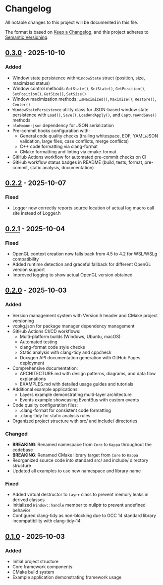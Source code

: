 # Changelog

All notable changes to this project will be documented in this file.

The format is based on [Keep a Changelog](https://keepachangelog.com/en/1.0.0/),
and this project adheres to [Semantic Versioning](https://semver.org/spec/v2.0.0.html).

## [0.3.0] - 2025-10-10

### Added

- Window state persistence with `WindowState` struct (position, size, maximized status)
- Window control methods: `GetState()`, `SetState()`, `GetPosition()`, `SetPosition()`, `GetSize()`, `SetSize()`
- Window maximization methods: `IsMaximized()`, `Maximize()`, `Restore()`, `Center()`
- `WindowStatePersistence` utility class for JSON-based window state persistence with `Load()`, `Save()`, `LoadAndApply()`, and `CaptureAndSave()` methods
- `nlohmann-json` dependency for JSON serialization
- Pre-commit hooks configuration with:
  - General code quality checks (trailing whitespace, EOF, YAML/JSON validation, large files, case conflicts, merge conflicts)
  - C++ code formatting via clang-format
  - CMake formatting and linting via cmake-format
- GitHub Actions workflow for automated pre-commit checks on CI
- GitHub workflow status badges in README (build, tests, format, pre-commit, static analysis, documentation)

## [0.2.2] - 2025-10-07

### Fixed

- Logger now correctly reports source location of actual log macro call site instead of Logger.h

## [0.2.1] - 2025-10-04

### Fixed

- OpenGL context creation now falls back from 4.5 to 4.2 for WSL/WSLg compatibility
- Added runtime detection and graceful fallback for different OpenGL version support
- Improved logging to show actual OpenGL version obtained

## [0.2.0] - 2025-10-03

### Added

- Version management system with Version.h header and CMake project versioning
- vcpkg.json for package manager dependency management
- GitHub Actions CI/CD workflows:
  - Multi-platform builds (Windows, Ubuntu, macOS)
  - Automated testing
  - clang-format code style checks
  - Static analysis with clang-tidy and cppcheck
  - Doxygen API documentation generation with GitHub Pages deployment
- Comprehensive documentation:
  - ARCHITECTURE.md with design patterns, diagrams, and data flow explanations
  - EXAMPLES.md with detailed usage guides and tutorials
- Additional example applications:
  - Layers example demonstrating multi-layer architecture
  - Events example showcasing EventBus with custom events
- Code quality configuration files:
  - .clang-format for consistent code formatting
  - .clang-tidy for static analysis rules
- Organized project structure with src/ and include/ directories

### Changed

- **BREAKING**: Renamed namespace from `Core` to `Kappa` throughout the codebase
- **BREAKING**: Renamed CMake library target from `Core` to `Kappa`
- Reorganized source code into standard src/ and include/ directory structure
- Updated all examples to use new namespace and library name

### Fixed

- Added virtual destructor to `Layer` class to prevent memory leaks in derived classes
- Initialized `Window::handle` member to nullptr to prevent undefined behavior
- Configured clang-tidy as non-blocking due to GCC 14 standard library incompatibility with clang-tidy-14

## [0.1.0] - 2025-10-03

### Added

- Initial project structure
- Core framework components
- CMake build system
- Example application demonstrating framework usage

[0.3.0]: https://github.com/Konstantysz/kappa-core/compare/v0.2.2...v0.3.0
[0.2.2]: https://github.com/Konstantysz/kappa-core/compare/v0.2.1...v0.2.2
[0.2.1]: https://github.com/Konstantysz/kappa-core/compare/v0.2.0...v0.2.1
[0.2.0]: https://github.com/Konstantysz/kappa-core/compare/v0.1.0...v0.2.0
[0.1.0]: https://github.com/Konstantysz/kappa-core/releases/tag/v0.1.0
